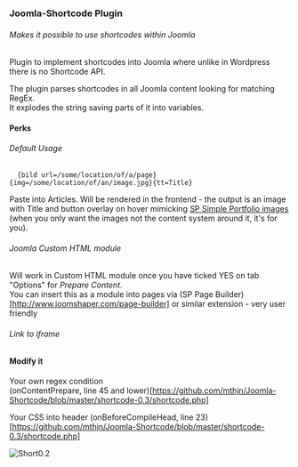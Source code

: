 ### Joomla-Shortcode Plugin
###### Makes it possible to use shortcodes within Joomla
  
Plugin to implement shortcodes into Joomla where unlike in Wordpress there is no Shortcode API.  
  
The plugin parses shortcodes in all Joomla content looking for matching RegEx.  
It explodes the string saving parts of it into variables.  

#### Perks
  
###### Default Usage

      {bild url=/some/location/of/a/page}{img=/some/location/of/an/image.jpg}{tt=Title}

Paste into Articles. Will be rendered in the frontend -  the output is an image with Title and button overlay on hover mimicking [SP Simple Portfolio images](http://demo.joomshaper.com/extensions/sp-simple-portfolio) (when you only want the images not the content system around it, it's for you).  
  
  
###### Joomla Custom HTML module  

Will work in Custom HTML module once you have ticked YES on tab "Options" for *Prepare Content*.  
You can insert this as a module into pages via (SP Page Builder)[http://www.joomshaper.com/page-builder] or similar extension - very user friendly  

###### Link to iframe  



#### Modify it  

Your own regex condition  
(onContentPrepare, line 45 and lower)[https://github.com/mthjn/Joomla-Shortcode/blob/master/shortcode-0.3/shortcode.php]  

Your CSS into header 
(onBeforeCompileHead, line 23)[https://github.com/mthjn/Joomla-Shortcode/blob/master/shortcode-0.3/shortcode.php]    

![Short0.2](http://i.giphy.com/xTiTnha7sQBSXcl4SA.gif)
